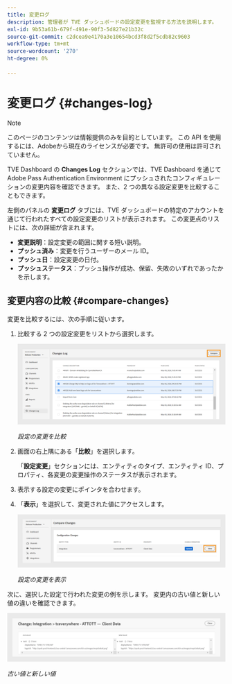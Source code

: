 ```yaml
---
title: 変更ログ
description: 管理者が TVE ダッシュボードの設定変更を監視する方法を説明します。
exl-id: 9b53a61b-679f-491e-90f3-5d827e21b32c
source-git-commit: c2dcea9e4170a3e10654bcd3f8d2f5cdb82c9603
workflow-type: tm+mt
source-wordcount: '270'
ht-degree: 0%

---
```


# 変更ログ {#changes-log}

>[!NOTE]
>
>このページのコンテンツは情報提供のみを目的としています。 この API を使用するには、Adobeから現在のライセンスが必要です。 無許可の使用は許可されていません。

TVE Dashboard の **Changes Log** セクションでは、TVE Dashboard を通じてAdobe Pass Authentication Environment にプッシュされたコンフィギュレーションの変更内容を確認できます。 また、2 つの異なる設定変更を比較することもできます。

左側のパネルの **変更ログ** タブには、TVE ダッシュボードの特定のアカウントを通じて行われたすべての設定変更のリストが表示されます。 この変更点のリストには、次の詳細が含まれます。

* **変更説明**：設定変更の範囲に関する短い説明。
* **プッシュ済み**：変更を行うユーザーのメール ID。
* **プッシュ日**：設定変更の日付。
* **プッシュステータス**：プッシュ操作が成功、保留、失敗のいずれであったかを示します。

## 変更内容の比較 {#compare-changes}

変更を比較するには、次の手順に従います。

1. 比較する 2 つの設定変更をリストから選択します。

   ![ 設定の変更を比較 ](assets/select-changes.png)

   *設定の変更を比較*

1. 画面の右上隅にある「**比較**」を選択します。

   「**設定変更**」セクションには、エンティティのタイプ、エンティティ ID、プロパティ、各変更の変更操作のステータスが表示されます。

1. 表示する設定の変更にポインタを合わせます。
1. 「**表示**」を選択して、変更された値にアクセスします。

   ![ 設定の変更を表示 ](assets/view-changes.png)

   *設定の変更を表示*

次に、選択した設定で行われた変更の例を示します。 変更内の古い値と新しい値の違いを確認できます。

![ 古い値と新しい値 ](assets/change.png)

*古い値と新しい値*
